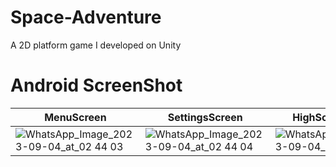 # Space-Adventure
A 2D platform game I developed on Unity
# Android ScreenShot
| MenuScreen                            | SettingsScreen                           | HighScoreScreen                           | GameScreen                            | GameScreen                            |
| ----------------------------------- | ----------------------------------- | ----------------------------------- | ----------------------------------- | ----------------------------------- |
| ![WhatsApp_Image_2023-09-04_at_02 44 03](https://github.com/ErayYuksell/Space-Adventure/assets/108815807/d1c4e04e-dd0a-4495-b61b-6952b2cf90da) | ![WhatsApp_Image_2023-09-04_at_02 44 04](https://github.com/ErayYuksell/Space-Adventure/assets/108815807/5384d702-12ad-497f-9a17-86bd2e4f0efc) | ![WhatsApp_Image_2023-09-04_at_02 44 03_1](https://github.com/ErayYuksell/Space-Adventure/assets/108815807/3b3d55ff-8fe4-4983-a787-01bfdc24ccf5) | ![WhatsApp_Image_2023-09-04_at_02 44 04_1](https://github.com/ErayYuksell/Space-Adventure/assets/108815807/a6a7c31d-7a3c-4bd2-88b0-eb2d97125eed) |![WhatsApp_Image_2023-09-04_at_02 44 04_2](https://github.com/ErayYuksell/Space-Adventure/assets/108815807/2a1e483e-ec41-4d4a-a739-e86b8f5f8c67)

 





